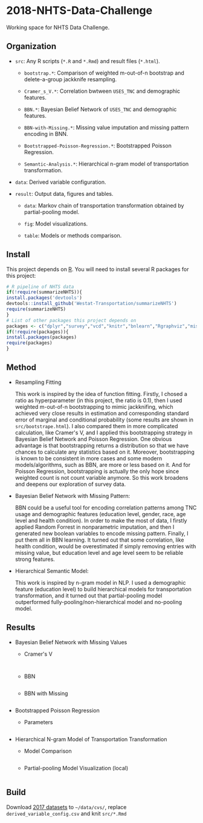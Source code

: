 # 2018-NHTS-Data-Challenge

Working space for NHTS Data Challenge.

## Organization

-  `src`: Any R scripts (`*.R` and `*.Rmd`) and result files (`*.html`).

    - `bootstrap.*`: Comparison of weighted m-out-of-n bootstrap and delete-a-group jackknife resampling. 
  
    - `Cramer_s_V.*`: Correlation bwtween `USES_TNC` and demographic features.
  
    - `BBN.*`: Bayesian Belief Network of `USES_TNC` and demographic features.
  
    - `BBN-with-Missing.*`: Missing value imputation and missing pattern encoding in BNN.
    
    - `Bootstrapped-Poisson-Regression.*`: Bootstrapped Poisson Regression.
  
    - `Semantic-Analysis.*`: Hierarchical n-gram model of transportation transformation.
  
- `data`: Derived variable configuration.

- `result`: Output data, figures and tables.

    - `data`: Markov chain of transportation transformation obtained by partial-pooling model.
    
    - `fig`: Model visualizations.
    
    - `table`: Models or methods comparison.

## Install

This project depends on [R](https://cran.r-project.org/). You will need to install several R packages for this project:

```r
# R pipeline of NHTS data
if(!require(summarizeNHTS)){
install.packages('devtools')
devtools::install_github('Westat-Transportation/summarizeNHTS')
require(summarizeNHTS)
}
# List of other packages this project depends on
packages <- c("dplyr","survey","vcd","knitr","bnlearn","Rgraphviz","missForest")
if(!require(packages)){
install.packages(packages)
require(packages)
}
```

## Method

- Resampling Fitting
  
  This work is inspired by the idea of function fitting. Firstly, I chosed a ratio as hyperparameter (in this project, the ratio is 0.1), then I used weighted m-out-of-n bootstrapping to mimic jackknifing, which achieved very close results in estimation and corresponding standard error of marginal and conditional probability (some results are shown in `src/bootstrape.html`). I also compared them in more complicated calculation, like Cramer's V, and I applied this bootstrapping strategy in Bayesian Belief Network and Poisson Regression. One obvious advantage is that bootstrapping returns a distribution so that we have chances to calculate any statistics based on it. Moreover, bootstrapping is known to be consistent in more cases and some modern models/algorithms, such as BBN, are more or less based on it. And for Poisson Regression, bootstrapping is actually the only hope since weighted count is not count variable anymore. So this work broadens and deepens our exploration of survey data.

- Bayesian Belief Network with Missing Pattern: 
  
  BBN could be a useful tool for encoding correlation patterns among TNC usage and demographic features (education level, gender, race, age level and health condition). In order to make the most of data, I firstly applied Random Forrest in nonparametric imputation, and then I generated new boolean variables to encode missing pattern. Finally, I put them all in BBN learning. It turned out that some correlation, like health condition, would be overestimated if simply removing entries with missing value, but education level and age level seem to be reliable strong features.

- Hierarchical Semantic Model: 
  
  This work is inspired by n-gram model in NLP. I used a demographic feature (education level) to build hierarchical models for transportation transformation, and it turned out that partial-pooling model outperformed fully-pooling/non-hierarchical model and no-pooling model.

## Results

- Bayesian Belief Network with Missing Values

    - Cramer's V

        <p align="center">
        <img src="https://github.com/xiaobw95/2018-NHTS-Data-Challenge/blob/master/result/table/Cramer_s_V_table.png" alt=""/>
        </p>

        <p align="center">
        <img src="https://github.com/xiaobw95/2018-NHTS-Data-Challenge/blob/master/result/fig/Cramer_s_V.PNG" alt=""/>
        </p>

    - BBN
        <p align="center">
        <img src="https://github.com/xiaobw95/2018-NHTS-Data-Challenge/blob/master/result/fig/BBN.PNG" alt=""/>
        </p>
    
    - BBN with Missing
        <p align="center">
        <img src="https://github.com/xiaobw95/2018-NHTS-Data-Challenge/blob/master/result/fig/BBN-with-Missing.PNG" alt=""/>
        </p>
        
- Bootstrapped Poisson Regression

    - Parameters
        <p align="center">
        <img src="https://github.com/xiaobw95/2018-NHTS-Data-Challenge/blob/master/result/fig/Parameters_Poisson.PNG" alt=""/>
        </p>

- Hierarchical N-gram Model of Transportation Transformation

    - Model Comparison
        <p align="center">
        <img src="https://github.com/xiaobw95/2018-NHTS-Data-Challenge/blob/master/result/table/n-gram.png" alt=""/>
        </p>

    - Partial-pooling Model Visualization (local)
        <p align="center">
        <img src="https://github.com/xiaobw95/2018-NHTS-Data-Challenge/blob/master/result/fig/TransportationTransformation.PNG" alt=""/>
        </p>

        
## Build

Download [2017 datasets](https://nhts.ornl.gov/downloads) to `~/data/cvs/`, replace `derived_variable_config.csv` and knit `src/*.Rmd`
